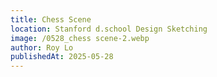 ```yaml
---
title: Chess Scene
location: Stanford d.school Design Sketching
image: /0528_chess scene-2.webp
author: Roy Lo
publishedAt: 2025-05-28
---
```

